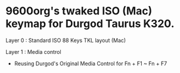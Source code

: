 # 9600org's twaked ISO (Mac) keymap for Durgod Taurus K320.

Layer 0 : Standard ISO 88 Keys TKL layout (Mac)

Layer 1 : Media control
- Reusing Durgod's Original Media Control for Fn + F1 ~ Fn + F7
